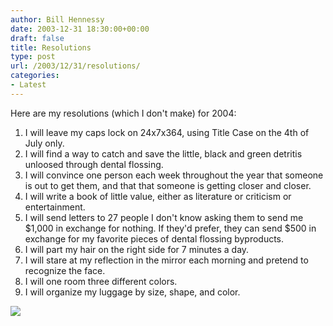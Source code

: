```yaml
---
author: Bill Hennessy
date: 2003-12-31 18:30:00+00:00
draft: false
title: Resolutions
type: post
url: /2003/12/31/resolutions/
categories:
- Latest
---
```


Here are my resolutions (which I don't make) for 2004:   
  
1. I will leave my caps lock on 24x7x364, using Title Case on the 4th of July only.  
2. I will find a way to catch and save the little, black and green detritis unloosed through dental flossing.   
3. I will convince one person each week throughout the year that someone is out to get them, and that that someone is getting closer and closer.  
4. I will write a book of little value, either as literature or criticism or entertainment.  
5. I will send letters to 27 people I don't know asking them to send me $1,000 in exchange for nothing. If they'd prefer, they can send $500 in exchange for my favorite pieces of dental flossing byproducts.  
6. I will part my hair on the right side for 7 minutes a day.  
7. I will stare at my reflection in the mirror each morning and pretend to recognize the face.  
8. I will one room three different colors.   
9. I will organize my luggage by size, shape, and color.  


![](https://blog.billhennessy.com/aggbug.aspx?PostID=817)

